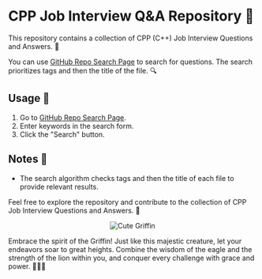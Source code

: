 # CPP Job Interview Q&A Repository 🚀

This repository contains a collection of CPP (C++) Job Interview Questions and Answers. 💼

You can use [GitHub Repo Search Page](https://jeonghan-bae.github.io/CPP_JOB_INTERVIEW/GitHub_Repo_Search.html) to search for questions. The search prioritizes tags and then the title of the file. 🔍

## Usage 📝

1. Go to [GitHub Repo Search Page](https://jeonghan-bae.github.io/CPP_JOB_INTERVIEW/GitHub_Repo_Search.html).
2. Enter keywords in the search form.
3. Click the "Search" button.

## Notes 📌

- The search algorithm checks tags and then the title of each file to provide relevant results.

Feel free to explore the repository and contribute to the collection of CPP Job Interview Questions and Answers. 🌟


<div align="center">
  <img src="https://github.com/JeongHan-Bae/CPP_JOB_INTERVIEW/assets/128088756/e6d8cfd2-c49b-4bb3-a08b-0145777201e1" alt="Cute Griffin">
</div>

Embrace the spirit of the Griffin! Just like this majestic creature, let your endeavors soar to great heights. Combine the wisdom of the eagle and the strength of the lion within you, and conquer every challenge with grace and power. 🦅🦁✨
